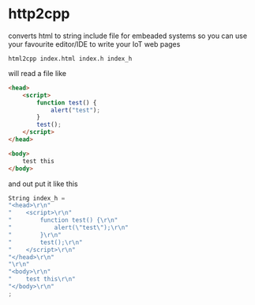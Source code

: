 # http2cpp
converts html to string include file for embeaded systems so you can use your favourite editor/IDE to write your IoT web pages 

```console
html2cpp index.html index.h index_h
```
will read a file like
```html
<head>
    <script>
        function test() {
            alert("test");
        }
        test();
    </script>
</head>

<body>
    test this
</body>
```
and out put it like this
```cpp
String index_h = 
"<head>\r\n"
"    <script>\r\n"
"        function test() {\r\n"
"            alert(\"test\");\r\n"
"        }\r\n"
"        test();\r\n"
"    </script>\r\n"
"</head>\r\n"
"\r\n"
"<body>\r\n"
"    test this\r\n"
"</body>\r\n"
;
```

